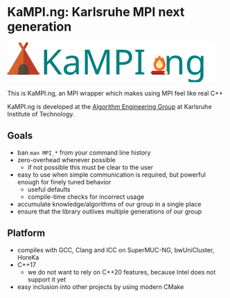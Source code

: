 # KaMPI.ng: Karlsruhe MPI next generation

![KaMPI.ng logo](./doc/logo.svg)

This is KaMPI.ng, an MPI wrapper which makes using MPI feel like real C++

KaMPI.ng is developed at the [Algorithm Engineering Group](https://algo2.iti.kit.edu) at Karlsruhe Institute of Technology.

## Goals
   - ban `man MPI_*` from your command line history
   - zero-overhead whenever possible
     - if not possible this must be clear to the user
   - easy to use when simple communication is required, but powerful enough for finely tuned behavior
     - useful defaults
     - compile-time checks for incorrect usage
   - accumulate knowledge/algorithms of our group in a single place
   - ensure that the library outlives multiple generations of our group

## Platform
   - compiles with GCC, Clang and ICC on SuperMUC-NG, bwUniCluster, HoreKa
   - C++17
     - we do not want to rely on C++20 features, because Intel does not support it yet
   - easy inclusion into other projects by using modern CMake
